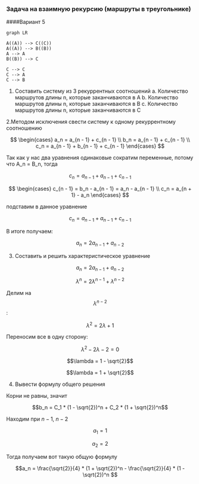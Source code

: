 
### Задача на взаимную рекурсию (маршруты в треугольнике)
####Вариант 5



```mermaid
graph LR

A((A)) --> C((C))
A((A)) --> B((B))
A --> A
B((B)) --> C

C --> C
C --> A
C --> B

```

1.	Составить систему из 3 рекуррентных соотношений 
a.	Количество маршрутов длины n, которые заканчиваются в A
b.	Количество маршрутов длины n, которые заканчиваются в B
c.	Количество маршрутов длины n, которые заканчиваются в C


	
2.Методом исключения свести систему к одному рекуррентному соотношению

$$
\begin{cases}
a_n = a_{n - 1} + c_{n - 1}
\\
b_n = a_{n - 1} + c_{n - 1}
\\
c_n = a_{n - 1} + b_{n - 1} + c_{n - 1}
\end{cases}
$$

Так как у нас два уравнения одинаковые сократим переменные, потому что A_n = B_n, тогда 

$$c_n = a_{n - 1} + a_{n - 1} + c_{n - 1}$$


$$
\begin{cases}
c_{n - 1} = b_n - a_{n - 1} = a_n - a_{n - 1}
\\
c_n = a_{n + 1} - a_n 
\end{cases}
$$

подставим в данное уравнение

$$c_n = a_{n - 1} + a_{n - 1} + c_{n - 1}$$


В итоге получаем:

$$a_n = 2a_{n-1} + a_{n-2}$$

3.	Составить и решить характеристическое уравнение

$$a_n = 2a_{n-1} + a_{n-2}$$

$$\lambda^n = 2\lambda^{n-1} + \lambda^{n-2}$$

Делим на $$\lambda^{n-2}$$:

$$\lambda^2 = 2\lambda + 1$$

Переносим все в одну сторону:

$$\lambda^2 - 2\lambda - 2 = 0$$

$$\lambda = 1 - \sqrt{2}$$

$$\lambda = 1 + \sqrt{2}$$

4. Вывести формулу общего решения

Корни не равны, значит 

$$b_n = C_1 * (1 - \sqrt{2})^n + C_2 * (1 + \sqrt{2})^n$$  

Находим при $n - 1$, $n - 2$ 

$$a_1 = 1$$

$$a_2 = 2$$

Тогда получаем вот такую общую формулу 

$$a_n = \frac{\sqrt{2}}{4} * (1 + \sqrt{2})^n - \frac{\sqrt{2}}{4} * (1 - \sqrt{2})^n $$

